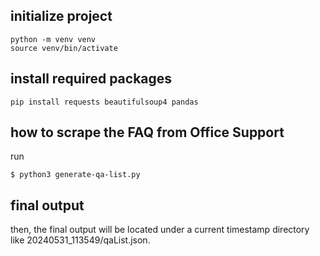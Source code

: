 ## initialize project

```
python -m venv venv
source venv/bin/activate
```

## install required packages
```
pip install requests beautifulsoup4 pandas
```

## how to scrape the FAQ from Office Support
run
```
$ python3 generate-qa-list.py
```

## final output
then, the final output will be located under a current timestamp directory like 20240531_113549/qaList.json.